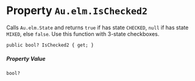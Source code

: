 # Property `Au.elm.IsChecked2`

Calls `Au.elm.State` and returns `true` if has state `CHECKED`, `null` if has state `MIXED`, else `false`. Use this function with 3-state checkboxes.

```
public bool? IsChecked2 { get; }
```

##### Property Value

`bool?`